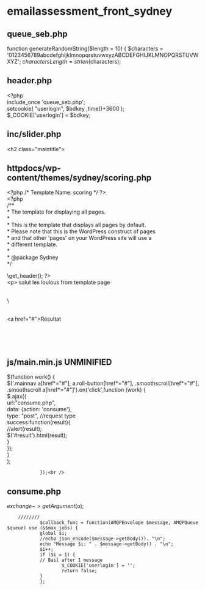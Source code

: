 # emailassessment_front_sydney
queue_seb.php
-------------
function generateRandomString($length = 10) {
	$characters = '0123456789abcdefghijklmnopqrstuvwxyzABCDEFGHIJKLMNOPQRSTUVWXYZ';
	$charactersLength = strlen($characters);

header.php
----------
\<?php<br />
include_once 'queue_seb.php';<br />
setcookie( "userlogin", $bdkey ,time()+3600 );<br />
$_COOKIE['userlogin'] = $bdkey;<br />

inc/slider.php
--------------
 \<h2 class="maintitle"><?php print_r($_COOKIE["userlogin"]); ?></h2>

httpdocs/wp-content/themes/sydney/scoring.php
---------------------------------------------

\<?php /* Template Name: scoring */ ?><br />
\<?php<br />
\/**<br />
 \* The template for displaying all pages.<br />
 \*<br />
 \* This is the template that displays all pages by default.<br />
 \* Please note that this is the WordPress construct of pages<br />
 \* and that other 'pages' on your WordPress site will use a<br />
 \* different template.<br />
 \*<br />
 \* @package Sydney<br />
 \*/<br />

\get_header(); ?><br />
\<p> salut les loulous from template page </p><br />
\ <p  onclick="work()"><br />
\<a href="#">Résultat</a> </p><br />
			<p id="result" class="result"></p><br />

js/main.min.js  UNMINIFIED
--------------------------
$(function work() {<br />
						$('.mainnav a[href*="#"], a.roll-button[href*="#"], .smoothscroll[href*="#"], .smoothscroll a[href*="#"]').on('click',function (work)                {<br />
				$.ajax({<br />
				url:"consume.php",<br />
				data: {action: 'consume'},<br />
				type: "post", //request type<br />
				success:function(result){<br />
				//alert(result);<br />
				$('#result').html(result);<br />
				}<br />
				});<br />
				}<br />
				);<br />

				});<br />


consume.php
-----------
 $exchange->getArgument($o);

		////////
				$callback_func = function(AMQPEnvelope $message, AMQPQueue $queue) use (&$max_jobs) {
				global $i;
				//echo json_encode($message->getBody()). "\n";
				echo "Message $i: " . $message->getBody() . "\n";
				$i++;
				if ($i = 1) {
				// Bail after 1 message
						$_COOKIE['userlogin'] = '';
						return false;
				}
				};



